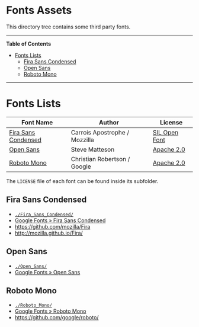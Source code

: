 # Fonts Assets

This directory tree contains some third party fonts.


-----

**Table of Contents**

<!-- MarkdownTOC autolink="true" bracket="round" autoanchor="false" lowercase="only_ascii" uri_encoding="true" levels="1,2,3" -->

- [Fonts Lists](#fonts-lists)
    - [Fira Sans Condensed](#fira-sans-condensed)
    - [Open Sans](#open-sans)
    - [Roboto Mono](#roboto-mono)

<!-- /MarkdownTOC -->

-----


# Fonts Lists

|       Font Name       |             Author            |     License     |
|-----------------------|-------------------------------|-----------------|
| [Fira Sans Condensed] | Carrois Apostrophe / Mozzilla | [SIL Open Font] |
| [Open Sans]           | Steve Matteson                | [Apache 2.0]    |
| [Roboto Mono]         | Christian Robertson / Google  | [Apache 2.0]    |

The `LICENSE` file of each font can be found inside its subfolder.

## Fira Sans Condensed

- [`./Fira_Sans_Condensed/`](./Fira_Sans_Condensed)
- [Google Fonts » Fira Sans Condensed](https://fonts.google.com/specimen/Fira+Sans+Condensed)
- https://github.com/mozilla/Fira
- http://mozilla.github.io/Fira/

## Open Sans

- [`./Open_Sans/`](./Open_Sans)
- [Google Fonts » Open Sans](https://fonts.google.com/specimen/Open+Sans)


## Roboto Mono

- [`./Roboto_Mono/`](./Roboto_Mono)
- [Google Fonts » Roboto Mono](https://fonts.google.com/specimen/Roboto+Mono)
- https://github.com/google/roboto/



<!-----------------------------------------------------------------------------
                               REFERENCE LINKS                                
------------------------------------------------------------------------------>

<!-- In-Doc Links -->

[Fira Sans Condensed]: #fira-sans-condensed
[Open Sans]: #open-sans
[Roboto Mono]: #roboto-mono

<!-- Licenses -->

[SIL Open Font]: https://scripts.sil.org/cms/scripts/page.php?site_id=nrsi&id=OFL_web "Read the online text of the SIL Open Font License"
[Apache 2.0]: http://www.apache.org/licenses/LICENSE-2.0 "Read the online text of the Apache License v2.0"


<!-- EOF -->
